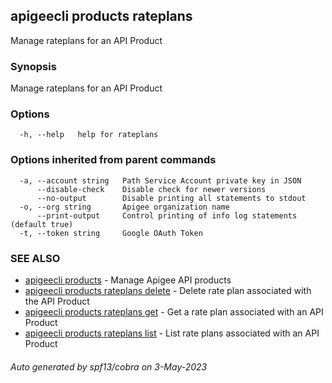 ## apigeecli products rateplans

Manage rateplans for an API Product

### Synopsis

Manage rateplans for an API Product

### Options

```
  -h, --help   help for rateplans
```

### Options inherited from parent commands

```
  -a, --account string   Path Service Account private key in JSON
      --disable-check    Disable check for newer versions
      --no-output        Disable printing all statements to stdout
  -o, --org string       Apigee organization name
      --print-output     Control printing of info log statements (default true)
  -t, --token string     Google OAuth Token
```

### SEE ALSO

* [apigeecli products](apigeecli_products.md)	 - Manage Apigee API products
* [apigeecli products rateplans delete](apigeecli_products_rateplans_delete.md)	 - Delete rate plan associated with the API Product
* [apigeecli products rateplans get](apigeecli_products_rateplans_get.md)	 - Get a rate plan associated with an API Product
* [apigeecli products rateplans list](apigeecli_products_rateplans_list.md)	 - List rate plans associated with an API Product

###### Auto generated by spf13/cobra on 3-May-2023

